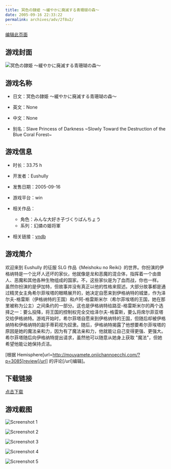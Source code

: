 ```yaml
---
title: 冥色の隷姫 ～緩やかに廃滅する青珊瑚の森～
date: 2005-09-16 22:33:22
permalink: archives/adv/2f8u2/
---
```

[编辑此页面](https://github.com/ACG-3/ADV3-source/blob/main/source/_posts/%E5%86%A5%E8%89%B2%E3%81%AE%E9%9A%B7%E5%A7%AB%20%EF%BD%9E%E7%B7%A9%E3%82%84%E3%81%8B%E3%81%AB%E5%BB%83%E6%BB%85%E3%81%99%E3%82%8B%E9%9D%92%E7%8F%8A%E7%91%9A%E3%81%AE%E6%A3%AE%EF%BD%9E.md)

## 游戏封面

![冥色の隷姫 ～緩やかに廃滅する青珊瑚の森～](https://pan.timero.xyz/d/onedrive/img_lib_001/%E5%86%A5%E8%89%B2%E3%81%AE%E9%9A%B7%E5%A7%AB%20%EF%BD%9E%E7%B7%A9%E3%82%84%E3%81%8B%E3%81%AB%E5%BB%83%E6%BB%85%E3%81%99%E3%82%8B%E9%9D%92%E7%8F%8A%E7%91%9A%E3%81%AE%E6%A3%AE%EF%BD%9E_cover.avif)


## 游戏名称

- 日文：冥色の隷姫 ～緩やかに廃滅する青珊瑚の森～
- 英文：None
- 中文：None

- 别名：Slave Princess of Darkness ~Slowly Toward the Destruction of the Blue Coral Forest~


## 游戏信息

- 时长：33.75 h
- 开发者：Eushully
- 发售日期：2005-09-16
- 游戏平台：win
- 相关作品：
   - 角色：みんな大好き子づくりばんちょう
   - 系列：幻燐の姫将軍

- 相关链接：[vndb](https://vndb.org/v2232)


## 游戏简介

欢迎来到 Eushully 的征服 SLG 作品《Meishoku no Reiki》的世界。你扮演的伊格纳特是一个比坏人还坏的家伙，他就像是龙和恶魔的混合体，指挥着一个由兽人、恶魔和其他各种生物组成的国家。不，这些家伙是为了血而战，你也一样。
虽然你扮演的是伊加特，但故事并没有真正以他的性格来叙述。大部分故事都是通过精灵女主角希尔菲埃塔的眼睛展开的，她决定自愿来到伊格纳特的城堡，作为泽尔夫-格雷斯（伊格纳特的王国）和卢阿-格雷斯米尔（希尔菲埃塔的王国，她在那里被称为公主）之间条约的一部分。这也是伊格纳特给路亚-格雷斯米尔的两个选择之一：要么投降，将王国的控制权完全交给泽尔夫-格雷斯，要么将席尔菲亚塔交给伊格纳特。游戏开始时，希尔菲塔自愿来到伊格纳特的王国，但随后却被伊格纳特和伊格纳特的副手蒂莉视为奴隶。随后，伊格纳特揭露了他想要希尔菲埃塔的原因是她的魔法亲和力，因为有了魔法亲和力，他就能让自己变得更强、更强大。希尔菲塔随后向伊格纳特提出请求，虽然他可以随意从她身上获取 "魔法"，但她希望他能让她保持贞洁。

[根据 Hemisphere[url=http://mouyamete.oniichannoecchi.com/?p=3085]review[/url] 的评论[/url]编辑]。


## 下载链接

[点击下载](https://pan.timero.xyz/onedrive/adv_lib_001/%E5%86%A5%E8%89%B2%E3%81%AE%E9%9A%B7%E5%A7%AB%20%EF%BD%9E%E7%B7%A9%E3%82%84%E3%81%8B%E3%81%AB%E5%BB%83%E6%BB%85%E3%81%99%E3%82%8B%E9%9D%92%E7%8F%8A%E7%91%9A%E3%81%AE%E6%A3%AE%EF%BD%9E)


## 游戏截图


![Screenshot 1](https://pan.timero.xyz/d/onedrive/img_lib_001/%E5%86%A5%E8%89%B2%E3%81%AE%E9%9A%B7%E5%A7%AB%20%EF%BD%9E%E7%B7%A9%E3%82%84%E3%81%8B%E3%81%AB%E5%BB%83%E6%BB%85%E3%81%99%E3%82%8B%E9%9D%92%E7%8F%8A%E7%91%9A%E3%81%AE%E6%A3%AE%EF%BD%9E_Screenshot_1.avif)

![Screenshot 2](https://pan.timero.xyz/d/onedrive/img_lib_001/%E5%86%A5%E8%89%B2%E3%81%AE%E9%9A%B7%E5%A7%AB%20%EF%BD%9E%E7%B7%A9%E3%82%84%E3%81%8B%E3%81%AB%E5%BB%83%E6%BB%85%E3%81%99%E3%82%8B%E9%9D%92%E7%8F%8A%E7%91%9A%E3%81%AE%E6%A3%AE%EF%BD%9E_Screenshot_2.avif)

![Screenshot 3](https://pan.timero.xyz/d/onedrive/img_lib_001/%E5%86%A5%E8%89%B2%E3%81%AE%E9%9A%B7%E5%A7%AB%20%EF%BD%9E%E7%B7%A9%E3%82%84%E3%81%8B%E3%81%AB%E5%BB%83%E6%BB%85%E3%81%99%E3%82%8B%E9%9D%92%E7%8F%8A%E7%91%9A%E3%81%AE%E6%A3%AE%EF%BD%9E_Screenshot_3.avif)

![Screenshot 4](https://pan.timero.xyz/d/onedrive/img_lib_001/%E5%86%A5%E8%89%B2%E3%81%AE%E9%9A%B7%E5%A7%AB%20%EF%BD%9E%E7%B7%A9%E3%82%84%E3%81%8B%E3%81%AB%E5%BB%83%E6%BB%85%E3%81%99%E3%82%8B%E9%9D%92%E7%8F%8A%E7%91%9A%E3%81%AE%E6%A3%AE%EF%BD%9E_Screenshot_4.avif)

![Screenshot 5](https://pan.timero.xyz/d/onedrive/img_lib_001/%E5%86%A5%E8%89%B2%E3%81%AE%E9%9A%B7%E5%A7%AB%20%EF%BD%9E%E7%B7%A9%E3%82%84%E3%81%8B%E3%81%AB%E5%BB%83%E6%BB%85%E3%81%99%E3%82%8B%E9%9D%92%E7%8F%8A%E7%91%9A%E3%81%AE%E6%A3%AE%EF%BD%9E_Screenshot_5.avif)

